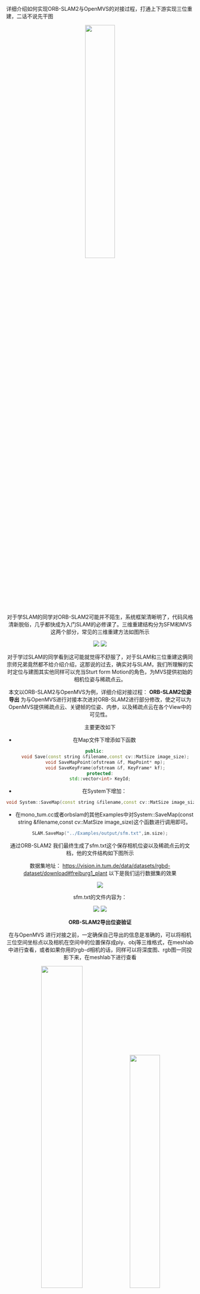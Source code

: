 详细介绍如何实现ORB-SLAM2与OpenMVS的对接过程，打通上下游实现三位重建，二话不说先干图
<div align=center><img src="https://img-blog.csdnimg.cn/20210630143615963.gif" width="40%"/>

对于学SLAM的同学对ORB-SLAM2可能并不陌生，系统框架清晰明了，代码风格清新脱俗，几乎都快成为入门SLAM的必修课了。三维重建结构分为SFM和MVS这两个部分，常见的三维重建方法如图所示

<div align = center><img src="https://img-blog.csdnimg.cn/2021063015112246.png"/> <img src="https://img-blog.csdnimg.cn/20210630151351157.png"/> 

对于学过SLAM的同学看到这可能就觉得不舒服了，对于SLAM和三位重建这俩同宗师兄弟竟然都不给介绍介绍，这那说的过去，确实对与SLAM，我们所理解的实时定位与建图其实他同样可以充当Sturt form Motion的角色，为MVS提供初始的相机位姿与稀疏点云。

本文以ORB-SLAM2与OpenMVS为例，详细介绍对接过程：
**ORB-SLAM2位姿导出**
为与OpenMVS进行对接本次进对ORB-SLAM2进行部分修改，使之可以为OpenMVS提供稀疏点云、关键帧的位姿、内参，以及稀疏点云在各个View中的可见性。

主要更改如下

 - 在Map文件下增添如下函数

```cpp
public:    
    void Save(const string &filename,const cv::MatSize image_size);
    void SaveMapPoint(ofstream &f, MapPoint* mp);
    void SaveKeyFrame(ofstream &f, KeyFrame* kf);
protected:
std::vector<int> KeyId;
```
- 在System下增加：

```cpp
void System::SaveMap(const string &filename,const cv::MatSize image_size);
```
- 在mono_tum.cc或者orbslam的其他Examples中对System::SaveMap(const string &filename,const cv::MatSize image_size)这个函数进行调用即可。

```cpp
SLAM.SaveMap("../Examples/output/sfm.txt",im.size);
```

通过ORB-SLAM2 我们最终生成了sfm.txt这个保存相机位姿以及稀疏点云的文档，他的文件结构如下图所示




数据集地址： https://vision.in.tum.de/data/datasets/rgbd-dataset/download#freiburg1_plant
以下是我们运行数据集的效果
<div align=center><img src="https://img-blog.csdnimg.cn/20210630153553571.png"/>

sfm.txt的文件内容为：
<div align=center><img src="https://img-blog.csdnimg.cn/20210630153946500.png"/> <img src="https://img-blog.csdnimg.cn/20210630153925356.png"/>

**ORB-SLAM2导出位姿验证**

在与OpenMVS 进行对接之前，一定确保自己导出的信息是准确的，可以将相机三位空间坐标点以及相机在空间中的位置保存成ply、obj等三维格式，在meshlab中进行查看，或者如果你用的rgb-d相机的话，同样可以将深度图、rgb图一同投影下来，在meshlab下进行查看

<div align=center>
<img src="https://img-blog.csdnimg.cn/20210630154443598.png"  width="47%"/>
<img src="https://img-blog.csdnimg.cn/2021063015450612.png" width="40%"/>

下面则是我们根据得到的数据开始对OpenMVS进行初始化
**OpenMVS初始化**
为与SLAM进行对接，我们加入了read_pose.cpp、read_pose.h这两个c++文件，目的是对SLAM导出的位姿和稀疏点云进行读取，并对OpenMVS进行初始化。
主要核心函数有
```cpp
bool load_scene(string file,Scene &scene);
bool read_mvs_pose(string file,MVSPOSE &mvs_pose);
bool save_pointcloud_obj(string name, vector<POINT3F> points,int num_keyframes,RGB color)
```
我们只需要在DensifyPointCloud.cpp下 对加入函数如下
```cpp
// load and estimate a dense point-cloud
#define use_custom_pose
#ifdef use_custom_pose
    if(!load_scene(string(MAKE_PATH_SAFE(OPT::strInputFileName)),scene))
		return EXIT_FAILURE;
#else
	if (!scene.Load(MAKE_PATH_SAFE(OPT::strInputFileName)))
		return EXIT_FAILURE;
#endif
```
即可实现我们的初始化操作
**对接结果**
一下分别为稠密重建后的深度图融合、mesh重构、mesh优化以及问题贴图效果
<div align=center>
<img src="https://img-blog.csdnimg.cn/20210630160616501.png"  width="40%"/>
<img src="https://img-blog.csdnimg.cn/20210630160655543.png" width="46%"/>
<img src="https://img-blog.csdnimg.cn/20210630160703299.png"  width="44%"/>
<img src="https://img-blog.csdnimg.cn/20210630160715576.png" width="43%"/>

**InterfaceDensifyPointCloud接口理解**
Scene.image中包含 尺度 分辨率 name 以及相关连的相机(这个platforms里面放置的是相机的内参和位姿)
在platforms中包含相机的内参 位姿
Camera类中包含相机ID 分辨率 相机内参，通过Read函数对stream进行读取自身参数
Image类这里包含图片ID，外参，相关连的相机，图片name以及稀疏点在当前图片的投影点
```cpp
IMAGE_ID, QW, QX, QY, QZ, TX, TY, TZ, CAMERA_ID, NAME
```
Point类中 点的ID，位置，颜色，以及当前点的可见图像id
首先明确一点，我们SLAM的内容要如实的传入到**Scene**这个类中
<img src="https://img-blog.csdnimg.cn/20210630160038451.png"  />
首先将数据传入imgaes中
<img src="https://img-blog.csdnimg.cn/20210630160134593.png"  />
然后将数据传入platforms中
<img src="https://img-blog.csdnimg.cn/20210630160154828.png"  />
以及poses
<img src="https://img-blog.csdnimg.cn/20210630160208450.png"  />


